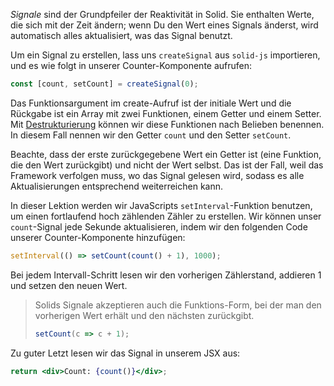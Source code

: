 _Signale_ sind der Grundpfeiler der Reaktivität in Solid. Sie enthalten Werte, die sich mit der Zeit ändern; wenn Du den Wert eines Signals änderst, wird automatisch alles aktualisiert, was das Signal benutzt.

Um ein Signal zu erstellen, lass uns `createSignal` aus `solid-js` importieren, und es wie folgt in unserer Counter-Komponente aufrufen:
```jsx
const [count, setCount] = createSignal(0);
```

Das Funktionsargument im create-Aufruf ist der initiale Wert und die Rückgabe ist ein Array mit zwei Funktionen, einem Getter und einem Setter. Mit [Destrukturierung](https://developer.mozilla.org/de/docs/Web/JavaScript/Reference/Operators/Destructuring_assignment) können wir diese Funktionen nach Belieben benennen. In diesem Fall nennen wir den Getter `count` und den Setter `setCount`.

Beachte, dass der erste zurückgegebene Wert ein Getter ist (eine Funktion, die den Wert zurückgibt) und nicht der Wert selbst. Das ist der Fall, weil das Framework verfolgen muss, wo das Signal gelesen wird, sodass es alle Aktualisierungen entsprechend weiterreichen kann.

In dieser Lektion werden wir JavaScripts `setInterval`-Funktion benutzen, um einen fortlaufend hoch zählenden Zähler zu erstellen. Wir können unser `count`-Signal jede Sekunde aktualisieren, indem wir den folgenden Code unserer Counter-Komponente hinzufügen:

```jsx
setInterval(() => setCount(count() + 1), 1000);
```

Bei jedem Intervall-Schritt lesen wir den vorherigen Zählerstand, addieren 1 und setzen den neuen Wert.

> Solids Signale akzeptieren auch die Funktions-Form, bei der man den vorherigen Wert erhält und den nächsten zurückgibt.
> ```jsx
> setCount(c => c + 1);
> ```

Zu guter Letzt lesen wir das Signal in unserem JSX aus:

```jsx
return <div>Count: {count()}</div>;
```
